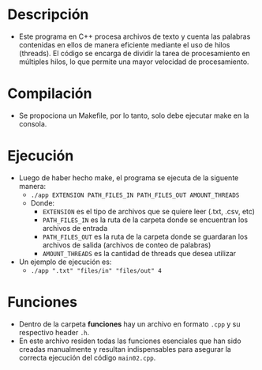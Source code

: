 # Descripción
- Este programa en C++ procesa archivos de texto y cuenta las palabras contenidas en ellos de manera eficiente mediante el uso de hilos (threads). El código se encarga de dividir la tarea de procesamiento en múltiples hilos, lo que permite una mayor velocidad de procesamiento.

# Compilación
- Se propociona un Makefile, por lo tanto, solo debe ejecutar make en la consola.

# Ejecución
- Luego de haber hecho make, el programa se ejecuta de la siguente manera:
    - `./app EXTENSION PATH_FILES_IN PATH_FILES_OUT AMOUNT_THREADS`
    - Donde:
        - `EXTENSION` es el tipo de archivos que se quiere leer (.txt, .csv, etc)
        - `PATH_FILES_IN` es la ruta de la carpeta donde se encuentran los archivos de entrada
        - `PATH_FILES_OUT` es la ruta de la carpeta donde se guardaran los archivos de salida (archivos de conteo de palabras)
        - `AMOUNT_THREADS` es la cantidad de threads que desea utilizar
- Un ejemplo de ejecución es:
    - `./app ".txt" "files/in" "files/out" 4`

# Funciones
- Dentro de la carpeta **funciones** hay un archivo en formato `.cpp` y su respectivo header `.h`.
- En este archivo residen todas las funciones esenciales que han sido creadas manualmente y resultan indispensables para asegurar la correcta ejecución del código `main02.cpp`.

